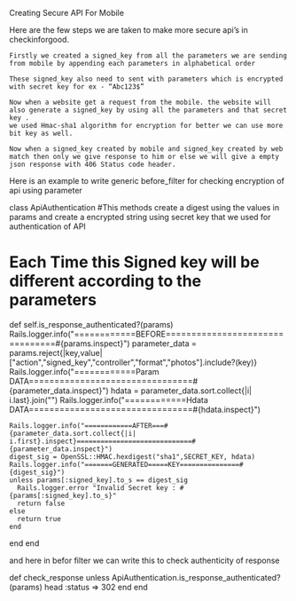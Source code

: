 Creating Secure API For Mobile

Here are the few steps we are taken to make more secure api’s in checkinforgood.

    Firstly we created a signed_key from all the parameters we are sending from mobile by appending each parameters in alphabetical order

    These signed_key also need to sent with parameters which is encrypted with secret key for ex - “Abc123$”

    Now when a website get a request from the mobile. the website will also generate a signed_key by using all the parameters and that secret key .
    we used Hmac-sha1 algorithm for encryption for better we can use more bit key as well.

    Now when a signed_key created by mobile and signed_key created by web match then only we give response to him or else we will give a empty json response with 406 Status code header.

Here is an example to write generic before_filter for checking encryption of api using parameter

class ApiAuthentication
  #This methods create a digest using the values in params and create a encrypted string using secret key that we used for authentication of API
  # Each Time this Signed key will be different according to the parameters

  def self.is_response_authenticated?(params)
    Rails.logger.info("============BEFORE================================#{params.inspect}")
    parameter_data = params.reject{|key,value| ["action","signed_key","controller","format","photos"].include?(key)}
    Rails.logger.info("============Param DATA================================#{parameter_data.inspect}")
    hdata =  parameter_data.sort.collect{|i| i.last}.join("")
    Rails.logger.info("============Hdata DATA================================#{hdata.inspect}")

    Rails.logger.info("============AFTER===#{parameter_data.sort.collect{|i| i.first}.inspect}=============================#{parameter_data.inspect}")
    digest_sig = OpenSSL::HMAC.hexdigest("sha1",SECRET_KEY, hdata)
    Rails.logger.info("=======GENERATED=====KEY===============#{digest_sig}")
    unless params[:signed_key].to_s == digest_sig
      Rails.logger.error "Invalid Secret key : #{params[:signed_key].to_s}"
      return false
    else
      return true
    end
  end
end

and here in befor filter we can write this to check authenticity of response

 def check_response
   unless ApiAuthentication.is_response_authenticated?(params)
      head :status => 302
    end
 end

